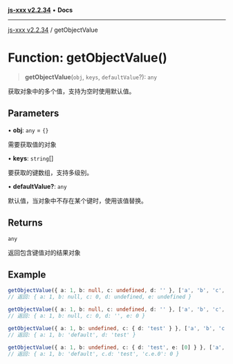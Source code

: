 [**js-xxx v2.2.34**](../README.md) • **Docs**

***

[js-xxx v2.2.34](../README.md) / getObjectValue

# Function: getObjectValue()

> **getObjectValue**(`obj`, `keys`, `defaultValue`?): `any`

获取对象中的多个值，支持为空时使用默认值。

## Parameters

• **obj**: `any` = `{}`

需要获取值的对象

• **keys**: `string`[]

要获取的键数组，支持多级别。

• **defaultValue?**: `any`

默认值，当对象中不存在某个键时，使用该值替换。

## Returns

`any`

返回包含键值对的结果对象

## Example

```ts
getObjectValue({ a: 1, b: null, c: undefined, d: '' }, ['a', 'b', 'c', 'd', 'e']);
// 返回: { a: 1, b: null, c: 0, d: undefined, e: undefined }

getObjectValue({ a: 1, b: null, c: undefined, d: '' }, ['a', 'b', 'c', 'd', 'e'], 0);
// 返回: { a: 1, b: null, c: 0, d: '', e: 0 }

getObjectValue({ a: 1, b: undefined, c: { d: 'test' } }, ['a', 'b', 'c.d'], 'default');
// 返回: { a: 1, b: 'default', d: 'test' }

getObjectValue({ a: 1, b: undefined, c: { d: 'test', e: [0] } }, ['a', 'b', 'c.d', 'c.e.0'], 'default');
// 返回: { a: 1, b: 'default', c.d: 'test', 'c.e.0': 0 }
```
